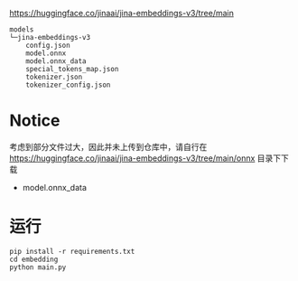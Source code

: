 https://huggingface.co/jinaai/jina-embeddings-v3/tree/main
```
models
└─jina-embeddings-v3
    config.json
    model.onnx
    model.onnx_data
    special_tokens_map.json
    tokenizer.json
    tokenizer_config.json
```

# Notice
考虑到部分文件过大，因此并未上传到仓库中，请自行在 https://huggingface.co/jinaai/jina-embeddings-v3/tree/main/onnx 目录下下载
- model.onnx_data

# 运行
```shell
pip install -r requirements.txt
cd embedding
python main.py
```